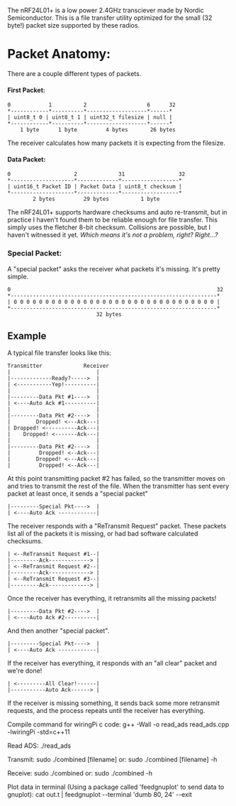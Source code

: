 
The nRF24L01+ is a low power 2.4GHz transciever made by Nordic Semiconductor.
This is a file transfer utility optimized for the small (32 byte!) packet size supported by these radios.

Packet Anatomy:
======

There are a couple different types of packets.

#### First Packet:
~~~~
0            1          2                   6      32
*------------*----------*-------------------*------*
| uint8_t 0 | uint8_t 1 | uint32_t filesize | null |
*------------*----------*-------------------*------*
    1 byte      1 byte         4 bytes       26 bytes
~~~~

The receiver calculates how many packets it is expecting from the filesize.

#### Data Packet:
~~~~
0                    2             31                 32
*--------------------*-------------*------------------*
| uint16_t Packet ID | Packet Data | uint8_t checksum |
*--------------------*-------------*------------------*
        2 bytes         29 bytes          1 byte
~~~~

The nRF24L01+ supports hardware checksums and auto re-transmit, but in practice I haven't found them to be reliable enough for file transfer. This simply uses the fletcher 8-bit checksum. Collisions are possible, but I haven't witnessed it yet. *Which means it's not a problem, right? Right...?*

### Special Packet:
A "special packet" asks the receiver what packets it's missing. It's pretty simple.

~~~~
0                                                                 32
*-----------------------------------------------------------------*
| 0 0 0 0 0 0 0 0 0 0 0 0 0 0 0 0 0 0 0 0 0 0 0 0 0 0 0 0 0 0 0 0 |
*-----------------------------------------------------------------*
                            32 bytes
~~~~
## Example

A typical file transfer looks like this:

~~~~
Transmitter             Receiver
|                           |
|-------------Ready?----->  |
| <-----------Yep!----------|
|                           |
|---------Data Pkt #1---->  |
| <----Auto Ack #1----------|
|                           |
|---------Data Pkt #2---->  |
|        Dropped! <---Ack---|
| Dropped! <----------Ack---|
|    Dropped! <-------Ack---|
|                           |
|---------Data Pkt #2---->  |
|         Dropped! <--Ack---|
|        Dropped! <---Ack---|
|         Dropped! <--Ack---|
~~~~

At this point transmitting packet #2 has failed, so the transmitter moves on and tries to transmit the rest of the file.
When the transmitter has sent every packet at least once, it sends a "special packet"

~~~~
|---------Special Pkt---->  |
| <----Auto Ack ------------|
~~~~

The receiver responds with a "ReTransmit Request" packet. These packets list all of the packets it is missing, or had bad software calculated checksums. 

~~~~
| <--ReTransmit Request #1--|
|---------Ack-------------> |
| <--ReTransmit Request #2--|
|---------Ack-------------> |
| <--ReTransmit Request #3--|
|---------Ack-------------> |
~~~~

Once the receiver has everything, it retransmits all the missing packets!

~~~~
|---------Data Pkt #2---->  |
| <----Auto Ack #2----------|
~~~~

And then another "special packet".
~~~~
|---------Special Pkt---->  |
| <----Auto Ack ------------|
~~~~

If the receiver has everything, it responds with an "all clear" packet and we're done!

~~~~
| <---------All Clear!------|
|-----------Auto Ack------> |
~~~~

If the receiver is missing something, it sends back some more retransmit requests, and the process repeats until the receiver has everything.

Compile command for wiringPi c code:
g++ -Wall -o read_ads read_ads.cpp -lwiringPi -std=c++11

Read ADS:
./read_ads

Transmit:
sudo ./combined [filename]
or: 
sudo ./combined [filename] -h

Receive:
sudo ./combined
or: 
sudo ./combined -h

Plot data in terminal (Using a package called 'feedgnuplot' to send data to gnuplot):
cat out.t | feedgnuplot --terminal 'dumb 80, 24' --exit
